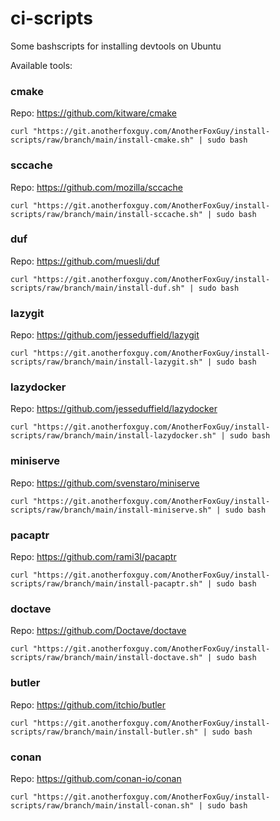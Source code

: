 # ci-scripts

Some bashscripts for installing devtools on Ubuntu 

Available tools:

### cmake

Repo: https://github.com/kitware/cmake

`curl "https://git.anotherfoxguy.com/AnotherFoxGuy/install-scripts/raw/branch/main/install-cmake.sh" | sudo bash`

### sccache

Repo: https://github.com/mozilla/sccache

`curl "https://git.anotherfoxguy.com/AnotherFoxGuy/install-scripts/raw/branch/main/install-sccache.sh" | sudo bash`

### duf

Repo: https://github.com/muesli/duf

`curl "https://git.anotherfoxguy.com/AnotherFoxGuy/install-scripts/raw/branch/main/install-duf.sh" | sudo bash`

### lazygit

Repo: https://github.com/jesseduffield/lazygit

`curl "https://git.anotherfoxguy.com/AnotherFoxGuy/install-scripts/raw/branch/main/install-lazygit.sh" | sudo bash`

### lazydocker

Repo: https://github.com/jesseduffield/lazydocker

`curl "https://git.anotherfoxguy.com/AnotherFoxGuy/install-scripts/raw/branch/main/install-lazydocker.sh" | sudo bash`

### miniserve

Repo: https://github.com/svenstaro/miniserve

`curl "https://git.anotherfoxguy.com/AnotherFoxGuy/install-scripts/raw/branch/main/install-miniserve.sh" | sudo bash`

### pacaptr

Repo: https://github.com/rami3l/pacaptr

`curl "https://git.anotherfoxguy.com/AnotherFoxGuy/install-scripts/raw/branch/main/install-pacaptr.sh" | sudo bash`

### doctave

Repo: https://github.com/Doctave/doctave

`curl "https://git.anotherfoxguy.com/AnotherFoxGuy/install-scripts/raw/branch/main/install-doctave.sh" | sudo bash`

### butler

Repo: https://github.com/itchio/butler

`curl "https://git.anotherfoxguy.com/AnotherFoxGuy/install-scripts/raw/branch/main/install-butler.sh" | sudo bash`

### conan

Repo: https://github.com/conan-io/conan

`curl "https://git.anotherfoxguy.com/AnotherFoxGuy/install-scripts/raw/branch/main/install-conan.sh" | sudo bash`

